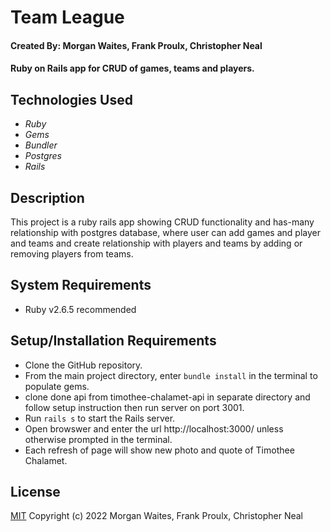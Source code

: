 # Team League

#### Created By: Morgan Waites, Frank Proulx, Christopher Neal

#### Ruby on Rails app for CRUD of games, teams and players.

## Technologies Used

* _Ruby_
* _Gems_
* _Bundler_
* _Postgres_
* _Rails_


## Description

This project is a ruby rails app showing CRUD functionality and has-many relationship with postgres database, where user can add games and player and teams and create relationship with players and teams by adding or removing players from teams.

## System Requirements

* Ruby v2.6.5 recommended

## Setup/Installation Requirements

* Clone the GitHub repository.
* From the main project directory, enter `bundle install` in the terminal to populate gems.
* clone done api from timothee-chalamet-api in separate directory and follow setup instruction then run server on port 3001.
* Run `rails s` to start the Rails server.
* Open browswer and enter the url http://localhost:3000/ unless otherwise prompted in the terminal.
* Each refresh of page will show new photo and quote of Timothee Chalamet.

## License

[MIT](https://opensource.org/licenses/MIT) Copyright (c) 2022 Morgan Waites, Frank Proulx, Christopher Neal
